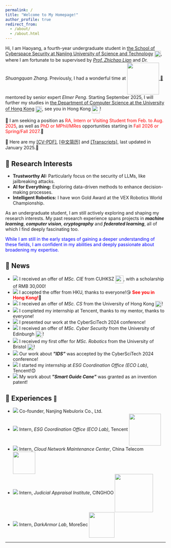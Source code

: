 ```yaml
---
permalink: /
title: "Welcome to My Homepage!"
author_profile: true
redirect_from: 
  - /about/
  - /about.html
---
```


Hi, I am Haoyang, a fourth-year undergraduate student in [the School of Cyberspace Security at Nanjing University of Science and Technology](https://scs.njust.edu.cn/) [<img src="https://ALIENHHY.github.io/_pages/NJUST.png" align="center" style="vertical-align: middle; width: 20px;">](https://scs.njust.edu.cn/), where I am fortunate to be supervised by [*Prof. Zhichao Lian*](https://gsmis.njust.edu.cn/open/TutorInfo.aspx?dsbh=M3kK3EWHXJc6xzMaFrhOQA==&yxsh=z70ppxVSQAs=&zydm=SwsWR9zpmmw=) and *Dr. Shuangquan Zhang*. Previously, I had a wonderful time at [<img src="https://ALIENHHY.github.io/_pages/Tencent.png" align="center" style="vertical-align: middle; width: 100px;"> 🐧](https://www.tencent.com/zh-cn/) mentored by senior expert *Elmer Peng*. Starting September 2025, I will further my studies in [the Department of Computer Science at the University of Hong Kong](https://www.cs.hku.hk/) [<img src="https://ALIENHHY.github.io/_pages/HKU.png" align="center" style="vertical-align: middle; width: 20px;">](https://www.cs.hku.hk/), see you in Hong Kong <img src="https://ALIENHHY.github.io/_pages/Hong Kong.png" align="center" style="vertical-align: middle; width: 25px;">!

📣 I am seeking a position as <span style="color: red;">RA, Intern or Visiting Student from Feb. to Aug. 2025</span>, as well as <span style="color: red;">PhD or MPhil/MRes</span> opportunities starting in <span style="color: red;">Fall 2026 or Spring/Fall 2027</span>.🥺

  
📌 Here are my <a href="https://ALIENHHY.github.io/_pages/CV_Haoyang_Hu_NJUST.pdf" target="_blank">[CV-PDF]</a>, <a href="https://ALIENHHY.github.io/_pages/胡皓阳中文学术简历.pdf" target="_blank">[中文简历]</a> and <a href="https://ALIENHHY.github.io/_pages/Transcripts-Haoyang Hu.pdf" target="_blank">[Transcripts]</a>, last updated in January 2025.🤩

🎇 Research Interests
---
* **Trustworthy AI:** Particularly focus on the security of LLMs, like jailbreaking attacks.
* **AI for Everything:** Exploring data-driven methods to enhance decision-making processes.
* **Intelligent Robotics:** I have won Gold Award at the VEX Robotics World Championship.

As an undergraduate student, I am still actively exploring and shaping my research interests. My past research experience spans projects in ***machine learning***, ***computer vision***, ***cryptography*** and ***federated learning***, all of which I find deeply fascinating too.

[//]: # (Currently, I am leading a project on ***the security of LLMs***, developing a black-box jailbreaking attack toolkit, which is also my graduation thesis. I am also contributing to a project on ***AI application in the pharmaceutical industry***, which is nearing implementation.)

<span style="color: blue;">While I am still in the early stages of gaining a deeper understanding of these fields, I am confident in my abilities and deeply passionate about broadening my expertise.</span>

📢 News
---
* ![](https://img.shields.io/badge/Jan.%202025-00FF00) I received an offer of *MSc. CIE* from CUHKSZ [<img src="https://ALIENHHY.github.io/_pages/CUHKSZ.png" align="center" style="vertical-align: middle; width: 25px;">](https://sse.cuhk.edu.cn/en/page/1727), with a scholarship of RMB 30,000!
* ![](https://img.shields.io/badge/Jan.%202025-00FF00) I accepted the offer from HKU, thanks to everyone!😘 **<span style="color: red;">See you in Hong Kong!</span>**🤗
* ![](https://img.shields.io/badge/Dec.%202024-00FF00) I received an offer of *MSc. CS* from the University of Hong Kong [<img src="https://ALIENHHY.github.io/_pages/HKU.png" align="center" style="vertical-align: middle; width: 20px;">](https://www.msc-cs.hku.hk/)!
* ![](https://img.shields.io/badge/Dec.%202024-00FF00) I completed my internship at Tencent, thanks to my mentor, thanks to everyone!
* ![](https://img.shields.io/badge/Nov.%202024-00FF00) I presented our work at the CyberSciTech 2024 conference!
* ![](https://img.shields.io/badge/Oct.%202025-00FF00) I received an offer of *MSc. Cyber Security* from the University of Edinburgh [<img src="https://ALIENHHY.github.io/_pages/Edinburgh.png" align="center" style="vertical-align: middle; width: 22px;">](https://postgraduate.degrees.ed.ac.uk/index.php?r=site/view&edition=2025&id=971)!
* ![](https://img.shields.io/badge/Oct.%202025-00FF00) I received my first offer for *MSc. Robotics* from the University of Bristol [<img src="https://ALIENHHY.github.io/_pages/Bristol.png" align="center" style="vertical-align: middle; width: 20px;">](https://www.bristol.ac.uk/study/postgraduate/taught/msc-robotics/)!
* ![](https://img.shields.io/badge/Sep.%202024-00FF00) Our work about ***"IDS"*** was accepted by the CyberSciTech 2024 conference!
* ![](https://img.shields.io/badge/Sep.%202024-00FF00) I started my internship at *ESG Coordination Office (ECO Lab)*, Tencent!😊
* ![](https://img.shields.io/badge/Jul.%202024-00FF00) My work about ***"Smart Guide Cane"*** was granted as an invention patent!

🎥 Experiences <a href="https://alienhhy.github.io/internships/" target="_blank" style="text-decoration: none; font-size: smaller;">🔗</a>
---
* ![](https://img.shields.io/badge/Nov.%202024%20--%20Current-000000) Co-founder, Nanjing Nebulorix Co., Ltd.
* ![](https://img.shields.io/badge/Sep.%202024%20--%20Dec.%202024-000000) Intern, *ESG Coordination Office (ECO Lab)*, Tencent <img src="https://ALIENHHY.github.io/_pages/Tencent.png" align="center" style="vertical-align: middle; width: 100px;">
* ![](https://img.shields.io/badge/Jan.%202024%20--%20Feb.%202024-000000) Intern, *Cloud Network Maintenance Center*, China Telecom <img src="https://ALIENHHY.github.io/_pages/China Telecom.jpg" align="center" style="vertical-align: middle; width: 70px;">
* ![](https://img.shields.io/badge/Jul.%202023%20--%20Aug.%202023-000000) Intern, *Judicial Appraisal Institute*, CINGHOO <img src="https://ALIENHHY.github.io/_pages/CINGHOO.png" align="center" style="vertical-align: middle; width: 120px;">
* ![](https://img.shields.io/badge/Jul.%202022%20--%20Aug.%202022-000000) Intern, *DarkArmor Lab*, MoreSec <img src="https://ALIENHHY.github.io/_pages/MoreSec.png" align="center" style="vertical-align: middle; width: 80px;">

---

<script type="text/javascript" id="clustrmaps" src="//clustrmaps.com/map_v2.js?d=6wfR7GC9nCyJQPKiqnKV-XvXiwNpKSA2Zv_onF9ga-g&cl=ffffff&w=a"></script>
